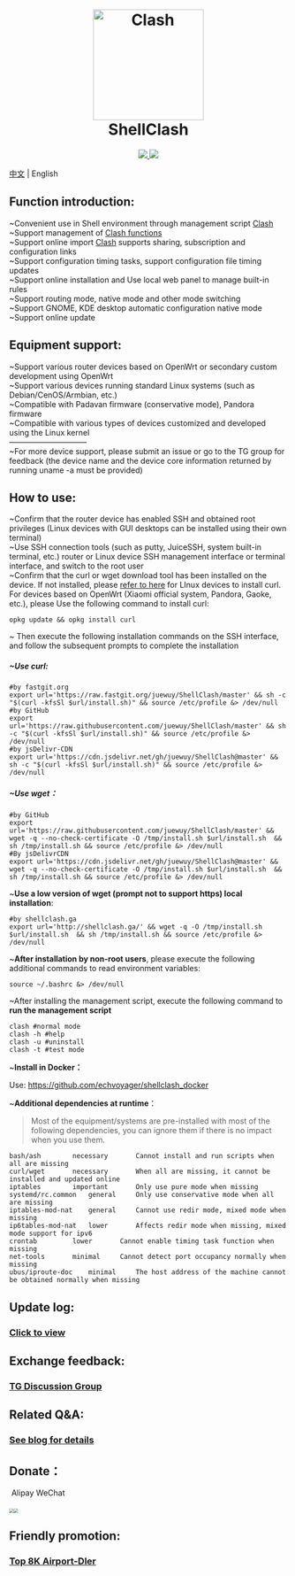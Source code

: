 <h1 align="center">
  <img src="https://github.com/Dreamacro/clash/raw/master/docs/logo.png" alt="Clash" width="200">
  <br>ShellClash<br>
</h1>


  <p align="center">
	<a target="_blank" href="https://github.com/Dreamacro/clash/releases">
    <img src="https://img.shields.io/github/release/Dreamacro/Clash.svg?style=flat-square&label=Clash">
  </a>
  <a target="_blank" href="https://github.com/juewuy/ShellClash/releases">
    <img src="https://img.shields.io/github/release/juewuy/ShellClash.svg?style=flat-square&label=ShellClash&colorB=green">
  </a>
</p>

[中文](README_CN.md) | English

## Function introduction: 

~Convenient use in Shell environment through management script [Clash](https://github.com/Dreamacro/clash)<br>~Support management of [Clash functions](https://lancellc.gitbook.io/clash)<br>~Support online import [Clash](https://github.com/Dreamacro/clash) supports sharing, subscription and configuration links<br>~Support configuration timing tasks, support configuration file timing updates<br>~Support online installation and Use local web panel to manage built-in rules<br>~Support routing mode, native mode and other mode switching<br>~Support GNOME, KDE desktop automatic configuration native mode<br>~Support online update<br>

## Equipment support:

~Support various router devices based on OpenWrt or secondary custom development using OpenWrt<br>~Support various devices running standard Linux systems (such as Debian/CenOS/Armbian, etc.)<br>~Compatible with Padavan firmware (conservative mode), Pandora firmware<br>~Compatible with various types of devices customized and developed using the Linux kernel<br>——————————<br>~For more device support, please submit an issue or go to the TG group for feedback (the device name and the device core information returned by running uname -a must be provided)<br>

How to use:
--

~Confirm that the router device has enabled SSH and obtained root privileges (Linux devices with GUI desktops can be installed using their own terminal)<br>~Use SSH connection tools (such as putty, JuiceSSH, system built-in terminal, etc.) router or Linux device SSH management interface or terminal interface, and switch to the root user<br>~Confirm that the curl or wget download tool has been installed on the device. If not installed, please [refer to here](https://www.howtoforge.com/install-curl-in-linux) for LInux devices to install curl. For devices based on OpenWrt (Xiaomi official system, Pandora, Gaoke, etc.), please Use the following command to install curl:<br>

```Shell
opkg update && opkg install curl
```

~ Then execute the following installation commands on the SSH interface, and follow the subsequent prompts to complete the installation<br>

##### ~Use curl:<br>

```Shell
#by fastgit.org
export url='https://raw.fastgit.org/juewuy/ShellClash/master' && sh -c "$(curl -kfsSl $url/install.sh)" && source /etc/profile &> /dev/null
#by GitHub
export url='https://raw.githubusercontent.com/juewuy/ShellClash/master' && sh -c "$(curl -kfsSl $url/install.sh)" && source /etc/profile &> /dev/null
#by jsDelivr-CDN
export url='https://cdn.jsdelivr.net/gh/juewuy/ShellClash@master' && sh -c "$(curl -kfsSl $url/install.sh)" && source /etc/profile &> /dev/null
```

##### ~Use wget：<br>

```Shell
#by GitHub
export url='https://raw.githubusercontent.com/juewuy/ShellClash/master' && wget -q --no-check-certificate -O /tmp/install.sh $url/install.sh  && sh /tmp/install.sh && source /etc/profile &> /dev/null
#By jsDelivrCDN
export url='https://cdn.jsdelivr.net/gh/juewuy/ShellClash@master' && wget -q --no-check-certificate -O /tmp/install.sh $url/install.sh  && sh /tmp/install.sh && source /etc/profile &> /dev/null
```

~**Use a low version of wget (prompt not to support https) local installation**:<br>

```Shell
#by shellclash.ga
export url='http://shellclash.ga/' && wget -q -O /tmp/install.sh $url/install.sh  && sh /tmp/install.sh && source /etc/profile &> /dev/null
```

~**After installation by non-root users**, please execute the following additional commands to read environment variables:<br>

```Shell
source ~/.bashrc &> /dev/null
```

~After installing the management script, execute the following command to **run the management script**<br>

```Shell
clash #normal mode
clash -h #help
clash -u #uninstall
clash -t #test mode
```

~**Install in Docker：**<br>

Use: https://github.com/echvoyager/shellclash_docker

~**Additional dependencies at runtime**：<br>

> Most of the equipment/systems are pre-installed with most of the following dependencies, you can ignore them if there is no impact when you use them.

```Text
bash/ash		necessary		Cannot install and run scripts when all are missing
curl/wget		necessary		When all are missing, it cannot be installed and updated online
iptables		important		Only use pure mode when missing
systemd/rc.common	general		Only use conservative mode when all are missing
iptables-mod-nat	general		Cannot use redir mode, mixed mode when missing
ip6tables-mod-nat	lower		Affects redir mode when missing, mixed mode support for ipv6
crontab			lower		Cannot enable timing task function when missing
net-tools		minimal		Cannot detect port occupancy normally when missing
ubus/iproute-doc	minimal		The host address of the machine cannot be obtained normally when missing
```



## Update log: 

### [Click to view](https://github.com/juewuy/ShellClash/releases) 

## Exchange feedback: 

### [TG Discussion Group](https://t.me/clashfm)

## Related Q&A:

### [See blog for details](https://juewuy.github.io)

## Donate：

​		Alipay									WeChat

##### <img src="http://juewuy.github.io/post-images/1604390977172.png" style="zoom:50%;" /><img src="http://juewuy.github.io/post-images/1604391042406.png" style="zoom:50%;" />

## Friendly promotion: 

### [Top 8K Airport-Dler](https://dler.best/auth/register?affid=89698)


